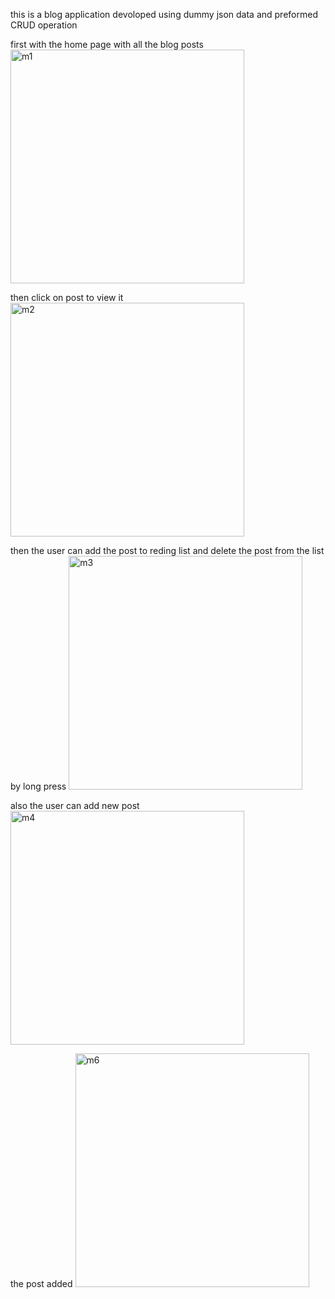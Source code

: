 this is a blog application devoloped using dummy json data and preformed CRUD operation

first with the home page with all the blog posts
<img width="374" alt="m1" src="https://github.com/hsmulhim/HW-2/assets/114561921/3d9d8075-d7a1-4f1e-a732-efd0de50fc19">


then click on post to view it
<img width="374" alt="m2" src="https://github.com/hsmulhim/HW-2/assets/114561921/44fa237d-ebb6-482d-b92e-a144a60c94b5">


then the user can add the post to reding list and delete the post from the list by long press
<img width="374" alt="m3" src="https://github.com/hsmulhim/HW-2/assets/114561921/85dfc5ec-0561-49e1-9b06-d7f40481410d">


also the user can add new post
<img width="374" alt="m4" src="https://github.com/hsmulhim/HW-2/assets/114561921/fa73d691-cda7-4ca2-8094-d554eeca7b74">


the post added
<img width="374" alt="m6" src="https://github.com/hsmulhim/HW-2/assets/114561921/9cafb46a-83aa-44b2-8787-32258e42e723">

